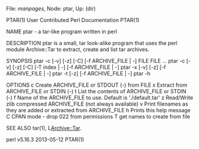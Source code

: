 File: *manpages*,  Node: ptar,  Up: (dir)

PTAR(1)               User Contributed Perl Documentation              PTAR(1)



NAME
           ptar - a tar-like program written in perl

DESCRIPTION
           ptar is a small, tar look-alike program that uses the perl module
           Archive::Tar to extract, create and list tar archives.

SYNOPSIS
           ptar -c [-v] [-z] [-C] [-f ARCHIVE_FILE | -] FILE FILE ...
           ptar -c [-v] [-z] [-C] [-T index | -] [-f ARCHIVE_FILE | -]
           ptar -x [-v] [-z] [-f ARCHIVE_FILE | -]
           ptar -t [-z] [-f ARCHIVE_FILE | -]
           ptar -h

OPTIONS
           c   Create ARCHIVE_FILE or STDOUT (-) from FILE
           x   Extract from ARCHIVE_FILE or STDIN (-)
           t   List the contents of ARCHIVE_FILE or STDIN (-)
           f   Name of the ARCHIVE_FILE to use. Default is './default.tar'
           z   Read/Write zlib compressed ARCHIVE_FILE (not always available)
           v   Print filenames as they are added or extracted from ARCHIVE_FILE
           h   Prints this help message
           C   CPAN mode - drop 022 from permissions
           T   get names to create from file

SEE ALSO
           tar(1), L<Archive::Tar>.



perl v5.16.3                      2013-05-12                           PTAR(1)
